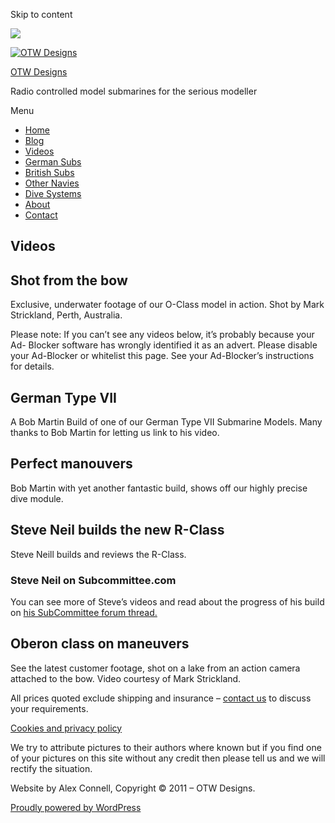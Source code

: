 Skip to content

![](/downloaded/images/cropped-home-back.jpg)

[![OTW Designs](/downloaded/images/cropped-fish-1.png)](/)

[OTW Designs](/)

Radio controlled model submarines for the serious modeller

Menu

  * [Home](/)
  * [Blog](/blog/)
  * [Videos](/videos/)
  * [German Subs](/#GermanSubs)
  * [British Subs](/#BritishSubs)
  * [Other Navies](/#OtherNavies)
  * [Dive Systems](/#DiveSystems)
  * [About](/about-2/)
  * [Contact](/contact-us/)

## Videos

## Shot from the bow

Exclusive, underwater footage of our O-Class model in action. Shot by Mark
Strickland, Perth, Australia.

Please note: If you can’t see any videos below, it’s probably because your Ad-
Blocker software has wrongly identified it as an advert. Please disable your
Ad-Blocker or whitelist this page. See your Ad-Blocker’s instructions for
details.

## German Type VII

A Bob Martin Build of one of our German Type VII Submarine Models. Many thanks
to Bob Martin for letting us link to his video.

## Perfect manouvers

Bob Martin with yet another fantastic build, shows off our highly precise dive
module.

## Steve Neil builds the new R-Class

Steve Neill builds and reviews the R-Class.

### Steve Neil on Subcommittee.com

You can see more of Steve’s videos and read about the progress of his build on [his SubCommittee forum thread.](http://www.subcommittee.com/phpBB3/viewtopic.php?f=35&t=11869&start=75)

## Oberon class on maneuvers

See the latest customer footage, shot on a lake from an action camera attached
to the bow. Video courtesy of Mark Strickland.

All prices quoted exclude shipping and insurance – [contact us](/contact-us/) to discuss your requirements.

[Cookies and privacy policy](/cookies-privacy-policy/)

We try to attribute pictures to their authors where known but if you find one
of your pictures on this site without any credit then please tell us and we
will rectify the situation.

Website by Alex Connell, Copyright © 2011 – OTW Designs.

[ Proudly powered by WordPress ](https://en-gb.wordpress.org/)

